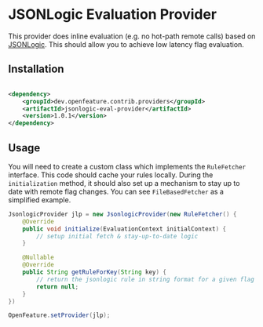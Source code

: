 # JSONLogic Evaluation Provider

This provider does inline evaluation (e.g. no hot-path remote calls) based on [JSONLogic](https://jsonlogic.com/). This should allow you to 
achieve low latency flag evaluation.

## Installation

<!-- x-release-please-start-version -->
```xml

<dependency>
    <groupId>dev.openfeature.contrib.providers</groupId>
    <artifactId>jsonlogic-eval-provider</artifactId>
    <version>1.0.1</version>
</dependency>
```
<!-- x-release-please-end-version -->

## Usage

You will need to create a custom class which implements the `RuleFetcher` interface. This code should cache your 
rules locally. During the `initialization` method, it should also set up a mechanism to stay up to date with remote 
flag changes. You can see `FileBasedFetcher` as a simplified example.

```java
JsonlogicProvider jlp = new JsonlogicProvider(new RuleFetcher() {
    @Override
    public void initialize(EvaluationContext initialContext) {
        // setup initial fetch & stay-up-to-date logic
    }

    @Nullable
    @Override
    public String getRuleForKey(String key) {
        // return the jsonlogic rule in string format for a given flag key
        return null;
    }
})

OpenFeature.setProvider(jlp);
```